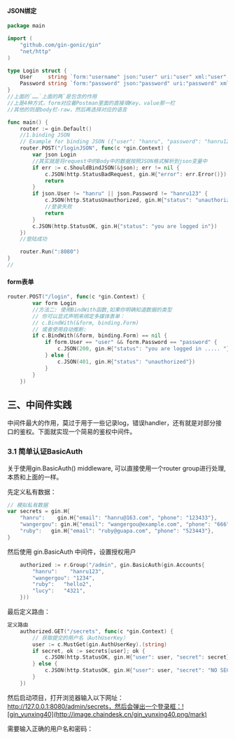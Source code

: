 #### JSON绑定

```go
package main

import (
    "github.com/gin-gonic/gin"
    "net/http"
)

type Login struct {
    User     string `form:"username" json:"user" uri:"user" xml:"user"  binding:"required"`
    Password string `form:"password" json:"password" uri:"password" xml:"password" binding:"required"`
}
//上面的`……`上面的两`是包含的作用
//上是4种方式，form对应着Postman里面的直接填Key、value那一栏
//其他的则是body栏-raw，然后再选择对应的语言

func main() {
    router := gin.Default()
    //1.binding JSON
    // Example for binding JSON ({"user": "hanru", "password": "hanru123"})
    router.POST("/loginJSON", func(c *gin.Context) {
        var json Login
        //其实就是将request中的Body中的数据按照JSON格式解析到json变量中
        if err := c.ShouldBindJSON(&json); err != nil {
            c.JSON(http.StatusBadRequest, gin.H{"error": err.Error()})
            return
        }
        if json.User != "hanru" || json.Password != "hanru123" {
            c.JSON(http.StatusUnauthorized, gin.H{"status": "unauthorized"})
            //登录失败
            return
        }
        c.JSON(http.StatusOK, gin.H{"status": "you are logged in"})
    })
    //登陆成功

    router.Run(":8080")
}
//
```

#### form表单

```go
router.POST("/login", func(c *gin.Context) {
        var form Login
        //方法二: 使用BindWith函数,如果你明确知道数据的类型
        // 你可以显式声明来绑定多媒体表单：
        // c.BindWith(&form, binding.Form)
        // 或者使用自动推断:
        if c.BindWith(&form, binding.Form) == nil {
            if form.User == "user" && form.Password == "password" {
                c.JSON(200, gin.H{"status": "you are logged in ..... "})
            } else {
                c.JSON(401, gin.H{"status": "unauthorized"})
            }
        }
    })
```















## 三、中间件实践

 

中间件最大的作用，莫过于用于一些记录log，错误handler，还有就是对部分接口的鉴权。下面就实现一个简易的鉴权中间件。

 

### 3.1 简单认证BasicAuth

 

关于使用gin.BasicAuth() middleware, 可以直接使用一个router group进行处理, 本质和上面的一样。

 

先定义私有数据：

 

```go
// 模拟私有数据
var secrets = gin.H{
    "hanru":    gin.H{"email": "hanru@163.com", "phone": "123433"},
    "wangergou": gin.H{"email": "wangergou@example.com", "phone": "666"},
    "ruby":   gin.H{"email": "ruby@guapa.com", "phone": "523443"},
}
```

 

然后使用 gin.BasicAuth 中间件，设置授权用户

 

```go
    authorized := r.Group("/admin", gin.BasicAuth(gin.Accounts{
        "hanru":    "hanru123",
        "wangergou": "1234",
        "ruby":   "hello2",
        "lucy":   "4321",
    }))
```

 

最后定义路由：

 

```go
定义路由
    authorized.GET("/secrets", func(c *gin.Context) {
        // 获取提交的用户名（AuthUserKey）
        user := c.MustGet(gin.AuthUserKey).(string)
        if secret, ok := secrets[user]; ok {
            c.JSON(http.StatusOK, gin.H{"user": user, "secret": secret})
        } else {
            c.JSON(http.StatusOK, gin.H{"user": user, "secret": "NO SECRET :("})
        }
    })
```

 

然后启动项目，打开浏览器输入以下网址：http://127.0.0.1:8080/admin/secrets，然后会弹出一个登录框：![gin_yunxing40](http://image.chaindesk.cn/gin_yunxing40.png/mark)

 

需要输入正确的用户名和密码：

 


